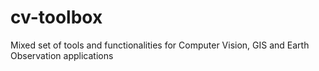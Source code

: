 # cv-toolbox
Mixed set of tools and functionalities for Computer Vision, GIS and Earth Observation applications
